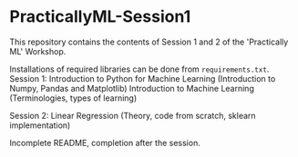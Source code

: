 # PracticallyML-Session1
This repository contains the contents of Session 1 and 2 of the 'Practically ML' Workshop.

Installations of required libraries can be done from ```requirements.txt```.
Session 1: Introduction to Python for Machine Learning (Introduction to Numpy, Pandas and Matplotlib)
	   Introduction to Machine Learning (Terminologies, types of learning)

Session 2: Linear Regression (Theory, code from scratch, sklearn implementation)

Incomplete README, completion after the session.
